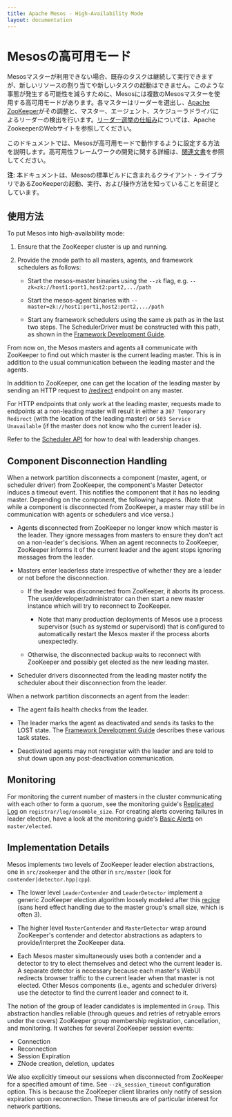 ```yaml
---
title: Apache Mesos - High-Availability Mode
layout: documentation
---
```


# Mesosの高可用モード

Mesosマスターが利用できない場合、既存のタスクは継続して実行できますが、新しいリソースの割り当てや新しいタスクの起動はできません。このような事態が発生する可能性を減らすために、Mesosには複数のMesosマスターを使用する高可用モードがあります。各マスターはリーダーを選出し、[Apache ZooKeeper](http://zookeeper.apache.org/)がその調整と、マスター、エージェント、スケジューラドライバによるリーダーの検出を行います。[リーダー選挙の仕組み](https://zookeeper.apache.org/doc/current/recipes.html#sc_leaderElection)については、Apache ZookeeperのWebサイトを参照してください。

このドキュメントでは、Mesosが高可用モードで動作するように設定する方法を説明します。高可用性フレームワークの開発に関する詳細は、[関連文書](high-availability-framework-guide.md)を参照してください。

**注**: 本ドキュメントは、Mesosの標準ビルドに含まれるクライアント・ライブラリであるZooKeeperの起動、実行、および操作方法を知っていることを前提としています。

## 使用方法
To put Mesos into high-availability mode:

1. Ensure that the ZooKeeper cluster is up and running.

2. Provide the znode path to all masters, agents, and framework schedulers as follows:

    * Start the mesos-master binaries using the `--zk` flag, e.g. `--zk=zk://host1:port1,host2:port2,.../path`

    * Start the mesos-agent binaries with `--master=zk://host1:port1,host2:port2,.../path`

    * Start any framework schedulers using the same `zk` path as in the last two steps. The SchedulerDriver must be constructed with this path, as shown in the [Framework Development Guide](app-framework-development-guide.md).

From now on, the Mesos masters and agents all communicate with ZooKeeper to find out which master is the current leading master. This is in addition to the usual communication between the leading master and the agents.

In addition to ZooKeeper, one can get the location of the leading master by sending an HTTP request to [/redirect](endpoints/master/redirect.md) endpoint on any master.

For HTTP endpoints that only work at the leading master, requests made to endpoints at a non-leading master will result in either a `307 Temporary Redirect` (with the location of the leading master) or `503 Service Unavailable` (if the master does not know who the current leader is).

Refer to the [Scheduler API](app-framework-development-guide.md) for how to deal with leadership changes.

## Component Disconnection Handling
When a network partition disconnects a component (master, agent, or scheduler driver) from ZooKeeper, the component's Master Detector induces a timeout event. This notifies the component that it has no leading master. Depending on the component, the following happens. (Note that while a component is disconnected from ZooKeeper, a master may still be in communication with agents or schedulers and vice versa.)

* Agents disconnected from ZooKeeper no longer know which master is the leader. They ignore messages from masters to ensure they don't act on a non-leader's decisions. When an agent reconnects to ZooKeeper, ZooKeeper informs it of the current leader and the agent stops ignoring messages from the leader.

* Masters enter leaderless state irrespective of whether they are a leader or not before the disconnection.

    * If the leader was disconnected from ZooKeeper, it aborts its process. The user/developer/administrator can then start a new master instance which will try to reconnect to ZooKeeper.
      * Note that many production deployments of Mesos use a process supervisor (such as systemd or supervisord) that is configured to automatically restart the Mesos master if the process aborts unexpectedly.

    * Otherwise, the disconnected backup waits to reconnect with ZooKeeper and possibly get elected as the new leading master.

* Scheduler drivers disconnected from the leading master notify the scheduler about their disconnection from the leader.

When a network partition disconnects an agent from the leader:

* The agent fails health checks from the leader.

* The leader marks the agent as deactivated and sends its tasks to the LOST state. The  [Framework Development Guide](app-framework-development-guide.md) describes these various task states.

* Deactivated agents may not reregister with the leader and are told to shut down upon any post-deactivation communication.

## Monitoring
For monitoring the current number of masters in the cluster communicating with each other to form a quorum, see the monitoring guide's [Replicated Log](monitoring.md#replicated-log) on `registrar/log/ensemble_size`.
For creating alerts covering failures in leader election, have a look at the monitoring guide's [Basic Alerts](monitoring.md#basic-alerts) on `master/elected`.

## Implementation Details
Mesos implements two levels of ZooKeeper leader election abstractions, one in `src/zookeeper` and the other in `src/master` (look for `contender|detector.hpp|cpp`).

* The lower level `LeaderContender` and `LeaderDetector` implement a generic ZooKeeper election algorithm loosely modeled after this
[recipe](http://zookeeper.apache.org/doc/current/recipes.html#sc_leaderElection) (sans herd effect handling due to the master group's small size, which is often 3).

* The higher level `MasterContender` and `MasterDetector` wrap around ZooKeeper's contender and detector abstractions as adapters to provide/interpret the ZooKeeper data.

* Each Mesos master simultaneously uses both a contender and a detector to try to elect themselves and detect who the current leader is. A separate detector is necessary because each master's WebUI redirects browser traffic to the current leader when that master is not elected. Other Mesos components (i.e., agents and scheduler drivers) use the detector to find the current leader and connect to it.

The notion of the group of leader candidates is implemented in `Group`. This abstraction handles reliable (through queues and retries of retryable errors under the covers) ZooKeeper group membership registration, cancellation, and monitoring. It watches for several ZooKeeper session events:

* Connection
* Reconnection
* Session Expiration
* ZNode creation, deletion, updates

We also explicitly timeout our sessions when disconnected from ZooKeeper for a specified amount of time. See `--zk_session_timeout` configuration option. This is because the ZooKeeper client libraries only notify of session expiration upon reconnection. These timeouts are of particular interest for network partitions.
